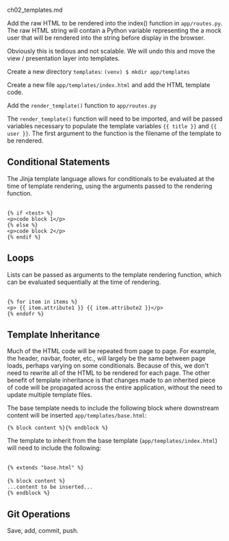 ch02_templates.md

Add the raw HTML to be rendered into the index() function in `app/routes.py`. The raw HTML string will contain a Python variable representing the a mock user that will be rendered into the string before display in the browser.

Obviously this is tedious and not scalable. We will undo this and move the view / presentation layer into templates.

Create a new directory `templates`: `(venv) $ mkdir app/templates`

Create a new file `app/templates/index.html` and add the HTML template code.

Add the `render_template()` function to `app/routes.py`

The `render_template()` function will need to be imported, and will be passed variables necessary to populate the template variables `{{ title }}` and `{{ user }}`. The first argument to the function is the filename of the template to be rendered.

## Conditional Statements

The Jinja template language allows for conditionals to be evaluated at the time of template rendering, using the arguments passed to the rendering function.

<br>`{% if <test> %}`
<br>`<p>code block 1</p>`
<br>`{% else %}`
<br>`<p>code block 2</p>`
<br>`{% endif %}`

## Loops

Lists can be passed as arguments to the template rendering function, which can be evaluated sequentially at the time of rendering.

<br>`{% for item in items %}`
<br>`<p> {{ item.attribute1 }} {{ item.attribute2 }}</p>`
<br>`{% endofr %}`

## Template Inheritance

Much of the HTML code will be repeated from page to page. For example, the header, navbar, footer, etc., will largely be the same between page loads, perhaps varying on some conditionals. Because of this, we don't need to rewrite all of the HTML to be rendered for each page. The other benefit of template inheritance is that changes made to an inherited piece of code will be propagated across the entire application, without the need to update multiple template files.

The base template needs to include the following block where downstream content will be inserted `app/templates/base.html`:

`{% block content %}{% endblock %}`

The template to inherit from the base template (`app/templates/index.html`) will need to include the following:

<br>`{% extends "base.html" %}`
<br>
<br>`{% block content %}`
<br>`...content to be inserted...`
<br>`{% endblock %}`

## Git Operations

Save, add, commit, push.